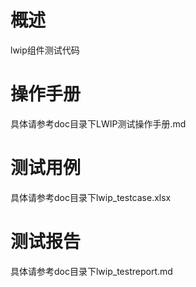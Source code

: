 # 概述

lwip组件测试代码

# 操作手册

具体请参考doc目录下LWIP测试操作手册.md

# 测试用例

具体请参考doc目录下lwip_testcase.xlsx

# 测试报告

具体请参考doc目录下lwip_testreport.md